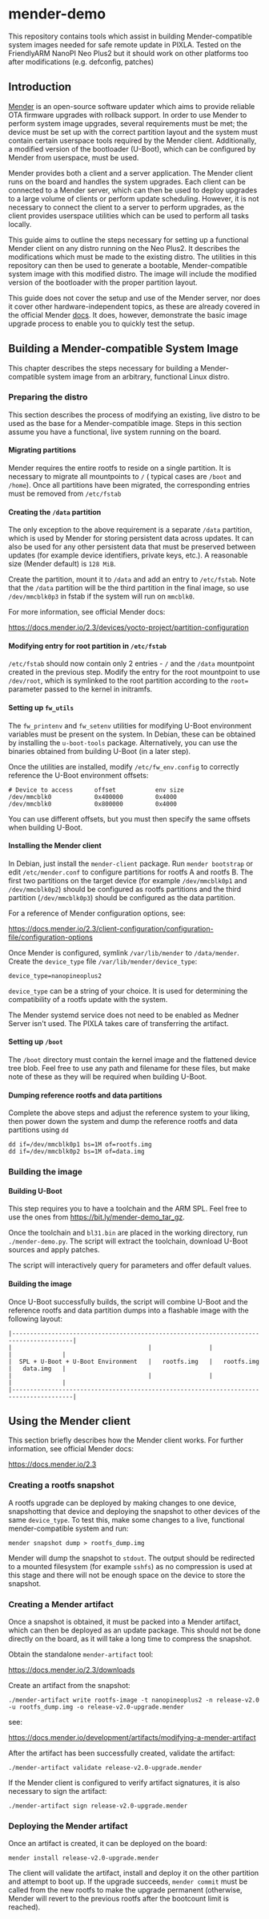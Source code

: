 # mender-demo
This repository contains tools which assist in building Mender-compatible system images needed for safe remote update in
PIXLA. Tested on the FriendlyARM NanoPI Neo Plus2 but it should work on other platforms too after modifications (e.g.
defconfig, patches)

## Introduction

[Mender](https://mender.io "Mender") is an open-source software updater which aims to provide reliable OTA firmware
upgrades with rollback support. In order to use Mender to perform system image upgrades, several requirements must be
met; the device must be set up with the correct partition layout and the system must contain certain userspace tools
required by the Mender client. Additionally, a modified version of the bootloader (U-Boot), which can be configured by
Mender from userspace, must be used.

Mender provides both a client and a server application. The Mender client runs on the board and handles the system
upgrades. Each client can be connected to a Mender server, which can then be used to deploy upgrades to a large volume
of clients or perform update scheduling. However, it is not necessary to connect the client to a server to perform
upgrades, as the client provides userspace utilities which can be used to perform all tasks locally.

This guide aims to outline the steps necessary for setting up a functional Mender client on any distro running on the
Neo Plus2. It describes the modifications which must be made to the existing distro. The utilities in this repository
can then be used to generate a bootable, Mender-compatible system image with this modified distro. The image will
include the modified version of the bootloader with the proper partition layout.

This guide does not cover the setup and use of the Mender server, nor does it cover other hardware-independent topics,
as these are already covered in the official Mender [docs](https://docs.mender.io/2.3 "Mender docs"). It does, however,
demonstrate the basic image upgrade process to enable you to quickly test the setup.

## Building a Mender-compatible System Image
This chapter describes the steps necessary for building a Mender-compatible system image from an arbitrary, functional
Linux distro.

### Preparing the distro
This section describes the process of modifying an existing, live distro to be used as the base for a Mender-compatible
image. Steps in this section assume you have a functional, live system running on the board.

#### Migrating partitions
Mender requires the entire rootfs to reside on a single partition. It is necessary to migrate all mountpoints to `/` (
typical cases are `/boot` and `/home`). Once all partitions have been migrated, the corresponding entries must be
removed from `/etc/fstab`

#### Creating the `/data` partition
The only exception to the above requirement is a separate `/data` partition, which is used by Mender for storing
persistent data across updates. It can also be used for any other persistent data that must be preserved
between updates (for example device identifiers, private keys, etc.). A reasonable size (Mender default) is `128 MiB`.

Create the partition, mount it to `/data` and add an entry to `/etc/fstab`. Note that the `/data` partition
will be the third partition in the final image, so use `/dev/mmcblk0p3` in fstab if the system will run on `mmcblk0`.

For more information, see official Mender docs:

https://docs.mender.io/2.3/devices/yocto-project/partition-configuration

#### Modifying entry for root partition in `/etc/fstab`
`/etc/fstab` should now contain only 2 entries - `/` and the `/data` mountpoint created in the previous
step. Modify the entry for the root mountpoint to use `/dev/root`, which is symlinked to the root partition
according to the `root=` parameter passed to the kernel in initramfs.

#### Setting up `fw_utils`
The `fw_printenv` and `fw_setenv` utilities for modifying U-Boot environment variables must be present on the system.
In Debian, these can be obtained by installing the `u-boot-tools` package. Alternatively, you can use the binaries
obtained from building U-Boot (in a later step).

Once the utilities are installed, modify `/etc/fw_env.config` to correctly reference the U-Boot environment offsets:

```
# Device to access      offset           env size
/dev/mmcblk0            0x400000         0x4000
/dev/mmcblk0            0x800000         0x4000
```

You can use different offsets, but you must then specify the same offsets when building U-Boot.

#### Installing the Mender client
In Debian, just install the `mender-client` package. Run `mender bootstrap` or edit `/etc/mender.conf` to configure
partitions for rootfs A and rootfs B. The first two partitions on the target device (for example `/dev/mmcblk0p1` and
`/dev/mmcblk0p2`) should be configured as rootfs partitions and the third partition (`/dev/mmcblk0p3`) should be
configured as the data partition.

For a reference of Mender configuration options, see:

https://docs.mender.io/2.3/client-configuration/configuration-file/configuration-options

Once Mender is configured, symlink `/var/lib/mender` to `/data/mender`. Create the `device_type` file
`/var/lib/mender/device_type`:

```
device_type=nanopineoplus2
```

`device_type` can be a string of your choice. It is used for determining the compatibility of a rootfs update with
the system.

The Mender systemd service does not need to be enabled as Medner Server isn't used. The PIXLA takes care of transferring
the artifact.

#### Setting up `/boot`
The `/boot` directory must contain the kernel image and the flattened device tree blob. Feel free to use any path and
filename for these files, but make note of these as they will be required when building U-Boot.

#### Dumping reference rootfs and data partitions
Complete the above steps and adjust the reference system to your liking, then power down the system and dump
the reference rootfs and data partitions using `dd`

```
dd if=/dev/mmcblk0p1 bs=1M of=rootfs.img
dd if=/dev/mmcblk0p2 bs=1M of=data.img
```

### Building the image

#### Building U-Boot
This step requires you to have a toolchain and the ARM SPL. Feel free to use the ones from
https://bit.ly/mender-demo_tar_gz.

Once the toolchain and `bl31.bin` are placed in the working directory, run `./mender-demo.py`. The script will extract
the toolchain, download U-Boot sources and apply patches.

The script will interactively query for parameters and offer default values.

#### Building the image
Once U-Boot successfully builds, the script will combine U-Boot and the reference rootfs and data partition dumps into
a flashable image with the following layout:

```
|---------------------------------------------------------------------------------------|
|                                      |                |                |              |
|  SPL + U-Boot + U-Boot Environment   |   rootfs.img   |   rootfs.img   |   data.img   |
|                                      |                |                |              |
|---------------------------------------------------------------------------------------|
```

## Using the Mender client
This section briefly describes how the Mender client works. For further information, see official Mender docs:

https://docs.mender.io/2.3

### Creating a rootfs snapshot
A rootfs upgrade can be deployed by making changes to one device, snapshotting that device and deploying the snapshot
to other devices of the same `device_type`. To test this, make some changes to a live, functional mender-compatible
system and run:

```
mender snapshot dump > rootfs_dump.img
```

Mender will dump the snapshot to `stdout`. The output should be redirected to a mounted filesystem (for example
`sshfs`) as no compression is used at this stage and there will not be enough space on the device to store the snapshot.

### Creating a Mender artifact
Once a snapshot is obtained, it must be packed into a Mender artifact, which can then be deployed as an update package.
This should not be done directly on the board, as it will take a long time to compress the snapshot.

Obtain the standalone `mender-artifact` tool:

https://docs.mender.io/2.3/downloads

Create an artifact from the snapshot:

```
./mender-artifact write rootfs-image -t nanopineoplus2 -n release-v2.0 -u rootfs_dump.img -o release-v2.0-upgrade.mender
```

see:

https://docs.mender.io/development/artifacts/modifying-a-mender-artifact

After the artifact has been successfully created, validate the artifact:

```
./mender-artifact validate release-v2.0-upgrade.mender
```

If the Mender client is configured to verify artifact signatures, it is also necessary to sign the artifact:

```
./mender-artifact sign release-v2.0-upgrade.mender
```

### Deploying the Mender artifact
Once an artifact is created, it can be deployed on the board:

```
mender install release-v2.0-upgrade.mender
```

The client will validate the artifact, install and deploy it on the other partition and attempt to boot up. If the
upgrade succeeds, `mender commit` must be called from the new rootfs to make the upgrade permanent (otherwise, Mender
will revert to the previous rootfs after the bootcount limit is reached).
